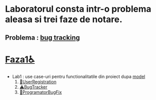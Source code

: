 # Laboratorul consta intr-o problema aleasa si trei faze de notare.

## Problema : [bug tracking](problema.md) 

# [Faza1♿️](Faza1) 

- Lab1 : use case-uri pentru functionalitatile din proiect dupa [model](Faza1/Model.docx)
  1. [🔰UserRegistration](Faza1/UserCaseSoftwareTeam.docx)
  2. [⚠️BugTracker](Faza1/UseCaseVerificator.docx)
  3. [📠ProgramatorBugFix](Faza1/UseCaseProgrammer.docx)



